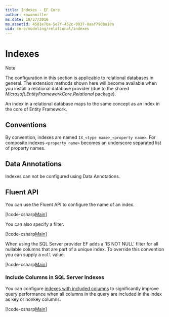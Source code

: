 ```yaml
---
title: Indexes - EF Core
author: rowanmiller
ms.date: 10/27/2016
ms.assetid: 4581e7ba-5e7f-452c-9937-0aaf790ba10a
uid: core/modeling/relational/indexes
---
```

# Indexes

> [!NOTE]  
> The configuration in this section is applicable to relational databases in general. The extension methods shown here will become available when you install a relational database provider (due to the shared *Microsoft.EntityFrameworkCore.Relational* package).

An index in a relational database maps to the same concept as an index in the core of Entity Framework.

## Conventions

By convention, indexes are named `IX_<type name>_<property name>`. For composite indexes `<property name>` becomes an underscore separated list of property names.

## Data Annotations

Indexes can not be configured using Data Annotations.

## Fluent API

You can use the Fluent API to configure the name of an index.

[!code-csharp[Main](../../../../samples/core/Modeling/FluentAPI/Samples/Relational/IndexName.cs?name=Model&highlight=9)]

You can also specify a filter.

[!code-csharp[Main](../../../../samples/core/Modeling/FluentAPI/Samples/Relational/IndexFilter.cs?name=Model&highlight=9)]

When using the SQL Server provider EF adds a 'IS NOT NULL' filter for all nullable columns that are part of a unique index. To override this convention you can supply a `null` value.

[!code-csharp[Main](../../../../samples/core/Modeling/FluentAPI/Samples/Relational/IndexNoFilter.cs?name=Model&highlight=10)]

### Include Columns in SQL Server Indexes

You can configure [indexes with included columns](https://docs.microsoft.com/en-us/sql/relational-databases/indexes/create-indexes-with-included-columns?view=sql-server-2017) to significantly improve query performance when all columns in the query are included in the index as key or nonkey columns.

[!code-csharp[Main](../../../../samples/core/Modeling/FluentAPI/Samples/Relational/ForSqlServerHasIndex.cs?name=Model)]
